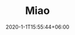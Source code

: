 ---
title: "Miao"
date: 2020-1-1T15:55:44+06:00
keywords: "武汉UI设计 武汉UI设计公司 UI设计 UX设计 UE设计"
type: portfolio
image: "images/projects/3/project-thumb-three.jpg"
category: ["APP 社交"]
project_images: ["images/projects/3/project-detail-thumb-three.jpg"]
weight: 115
---